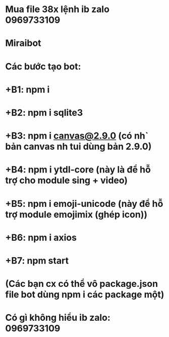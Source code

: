 # Mua file 38x lệnh ib zalo 0969733109
#
# Miraibot
# Các bước tạo bot:
# +B1: npm i
# +B2: npm i sqlite3
# +B3: npm i canvas@2.9.0 (có nh` bản canvas nh tui dùng bản 2.9.0)
# +B4: npm i ytdl-core (này là để hỗ trợ cho module sing + video)
# +B5: npm i emoji-unicode (này để hỗ trợ module emojimix (ghép icon))
# +B6: npm i axios
# +B7: npm start
# (Các bạn cx có thể vô package.json file bot dùng npm i các package một)
#
# Có gì không hiểu ib zalo: 0969733109
